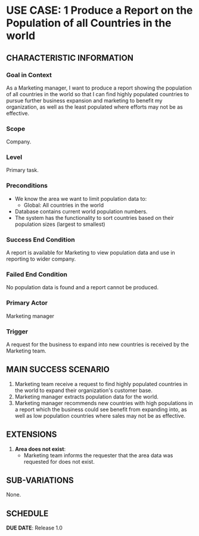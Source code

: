 # USE CASE: 1 Produce a Report on the Population of all Countries in the world

## CHARACTERISTIC INFORMATION

### Goal in Context

As a Marketing manager, I want to produce a report showing the population of all countries in the world so that I can find highly populated countries to pursue further business expansion and marketing to benefit my organization, as well as the least populated where efforts may not be as effective.

### Scope

Company.

### Level

Primary task.

### Preconditions

- We know the area we want to limit population data to: 
  - Global: All countries in the world
- Database contains current world population numbers.
- The system has the functionality to sort countries based on their population sizes (largest to smallest)

### Success End Condition

A report is available for Marketing to view population data and use in reporting to wider company.

### Failed End Condition

No population data is found and a report cannot be produced.

### Primary Actor

Marketing manager

### Trigger

A request for the business to expand into new countries is received by the Marketing team.

## MAIN SUCCESS SCENARIO

1. Marketing team receive a request to find highly populated countries in the world to expand their organization's customer base.
2. Marketing manager extracts population data for the world.
3. Marketing manager recommends new countries with high populations in a report which the business could see benefit from expanding into, as well as low population countries where sales may not be as effective.

## EXTENSIONS

1. **Area does not exist**:
   - Marketing team informs the requester that the area data was requested for does not exist.

## SUB-VARIATIONS

None.

## SCHEDULE

**DUE DATE**: Release 1.0